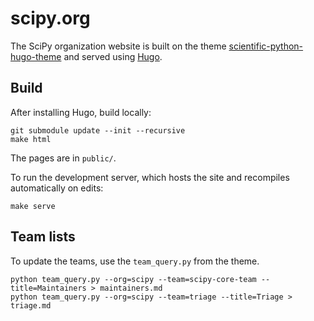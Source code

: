 # scipy.org

The SciPy organization website is built on the theme 
[scientific-python-hugo-theme](https://github.com/scientific-python/scientific-python-hugo-theme)
and served using [Hugo](https://gohugo.io).

## Build

After installing Hugo, build locally:

```
git submodule update --init --recursive
make html
```

The pages are in `public/`.

To run the development server, which hosts the site and recompiles
automatically on edits:

```
make serve
```

## Team lists

To update the teams, use the `team_query.py` from the theme. 

```
python team_query.py --org=scipy --team=scipy-core-team --title=Maintainers > maintainers.md
python team_query.py --org=scipy --team=triage --title=Triage > triage.md
```
